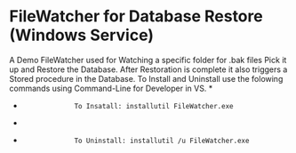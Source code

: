 # FileWatcher for Database Restore (Windows Service)
A Demo FileWatcher used for Watching a specific folder for .bak files Pick it up and Restore the Database.  After Restoration is complete it also triggers a Stored procedure in the Database.
 To Install and Uninstall use the folowing commands using Command-Line for Developer in VS.
 *                  
 *                  To Insatall: installutil FileWatcher.exe
 *                  
 *                  To Uninstall: installutil /u FileWatcher.exe
